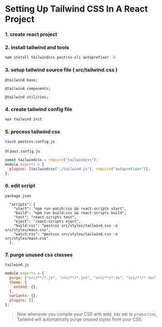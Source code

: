 # Setting Up Tailwind CSS In A React Project

### 1. create react project

### 2. install tailwind and tools

```bash
npm install tailwindcss postcss-cli autoprefixer -D
```

### 3. setup tailwind source file ( src/tailwind.css )

```
@tailwind base;

@tailwind components;

@tailwind utilities;
```

### 4. create tailwind config file

```bash
npx tailwind init
```

### 5. process tailwind css

```bash
touch postcss.config.js
```

in `post.config.js`

```js
const tailwindcss = require("tailwindcss");
module.exports = {
  plugins: [tailwindcss("./tailwind.js"), require("autoprefixer")],
};
```

### 6. edit script

`package.json`

```
  "scripts": {
    "start": "npm run watch:css && react-scripts start",
    "build": "npm run build:css && react-scripts build",
    "test": "react-scripts test",
    "eject": "react-scripts eject",
    "build:css": "postcss src/styles/tailwind.css -o src/styles/main.css",
    "watch:css": "postcss src/styles/tailwind.css -o src/styles/main.css"
  },
```

### 7. purge unused css classes

`tailwind.js`

```js
module.exports = {
  purge: ["src/**/*.js", "src/**/*.jsx", "src/**/*.ts", "src/**/*.tsx", "public/**/*.html"],
  theme: {
    extend: {},
  },
  variants: {},
  plugins: [],
};
```

> Now whenever you compile your CSS with `NODE_ENV` set to `production`, Tailwind will automatically purge unused styles from your CSS.
